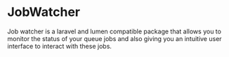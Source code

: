 # JobWatcher

Job watcher is a laravel and lumen compatible package that allows you to monitor the status of your queue jobs and also giving you an intuitive user interface to interact with these jobs.
